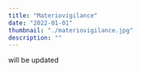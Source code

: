 ```yaml
---
title: "Materiovigilance"
date: "2022-01-01"
thumbnail: "./materiovigilance.jpg"
description: ""
---
```


will be updated
